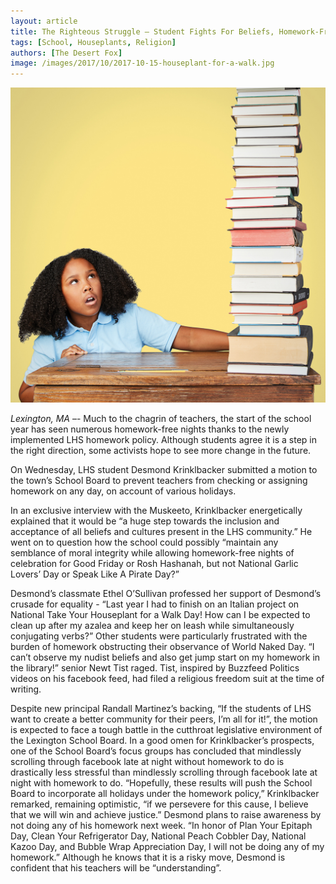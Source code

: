 ```yaml
---
layout: article
title: The Righteous Struggle – Student Fights For Beliefs, Homework-Free Year
tags: [School, Houseplants, Religion]
authors: [The Desert Fox]
image: /images/2017/10/2017-10-15-houseplant-for-a-walk.jpg
---
```

![Krinklbacker inspects the homework he must compelete on Diwali.](/images/2017/10/2017-10-15-tons-of-homework.jpg)

*Lexington, MA* –- Much to the chagrin of teachers, the start of the school year has seen numerous homework-free nights thanks to the newly implemented LHS homework policy. Although students agree it is a step in the right direction, some activists hope to see more change in the future.

On Wednesday, LHS student Desmond Krinklbacker submitted a motion to the town’s School Board to prevent teachers from checking or assigning homework on any day, on account of various holidays.

In an exclusive interview with the Muskeeto, Krinklbacker energetically explained that it would be “a huge step towards the inclusion and acceptance of all beliefs and cultures present in the LHS community.” He went on to question how the school could possibly “maintain any semblance of moral integrity while allowing homework-free nights of celebration for Good Friday or Rosh Hashanah, but not National Garlic Lovers’ Day or Speak Like A Pirate Day?”

Desmond’s classmate Ethel O’Sullivan professed her support of Desmond’s crusade for equality - “Last year I had to finish on an Italian project on National Take Your Houseplant for a Walk Day! How can I be expected to clean up after my azalea and keep her on leash while simultaneously conjugating verbs?” Other students were particularly frustrated with the burden of homework obstructing their observance of World Naked Day. “I can’t observe my nudist beliefs and also get jump start on my homework in the library!” senior Newt Tist raged. Tist, inspired by Buzzfeed Politics videos on his facebook feed, had filed a religious freedom suit at the time of writing.

Despite new principal Randall Martinez’s backing, “If the students of LHS want to create a better community for their peers, I’m all for it!”, the motion is expected to face a tough battle in the cutthroat legislative environment of the Lexington School Board. In a good omen for Krinklbacker’s prospects, one of the School Board’s focus groups has concluded that mindlessly scrolling through facebook late at night without homework to do is drastically less stressful than mindlessly scrolling through facebook late at night with homework to do. “Hopefully, these results will push the School Board to incorporate all holidays under the homework policy,” Krinklbacker remarked, remaining optimistic, “if we persevere for this cause, I believe that we will win and achieve justice.” Desmond plans to raise awareness by not doing any of his homework next week. “In honor of Plan Your Epitaph Day, Clean Your Refrigerator Day, National Peach Cobbler Day, National Kazoo Day, and Bubble Wrap Appreciation Day, I will not be doing any of my homework.” Although he knows that it is a risky move, Desmond is confident that his teachers will be “understanding”.




